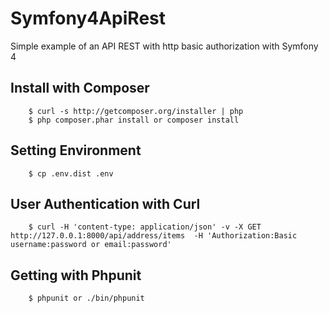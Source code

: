 # Symfony4ApiRest

Simple example of an API REST with http basic authorization with Symfony 4

## Install with Composer

```
    $ curl -s http://getcomposer.org/installer | php
    $ php composer.phar install or composer install
```

## Setting Environment

```
    $ cp .env.dist .env
```

## User Authentication with Curl 

```
    $ curl -H 'content-type: application/json' -v -X GET http://127.0.0.1:8000/api/address/items  -H 'Authorization:Basic username:password or email:password' 
```

## Getting with Phpunit

```
    $ phpunit or ./bin/phpunit
```
